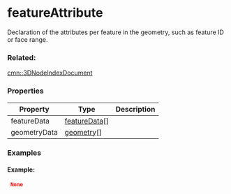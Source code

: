 # featureAttribute

Declaration of the attributes per feature in the geometry, such as feature ID or face range.

### Related:

[cmn::3DNodeIndexDocument](3DNodeIndexDocument.cmn.md)
### Properties

| Property | Type | Description |
| --- | --- | --- |
| featureData | [featureData](featureData.cmn.md)[] |  |
| geometryData | [geometry](geometry.cmn.md)[] |  |

### Examples 

#### Example:  

```json
 None 
```


